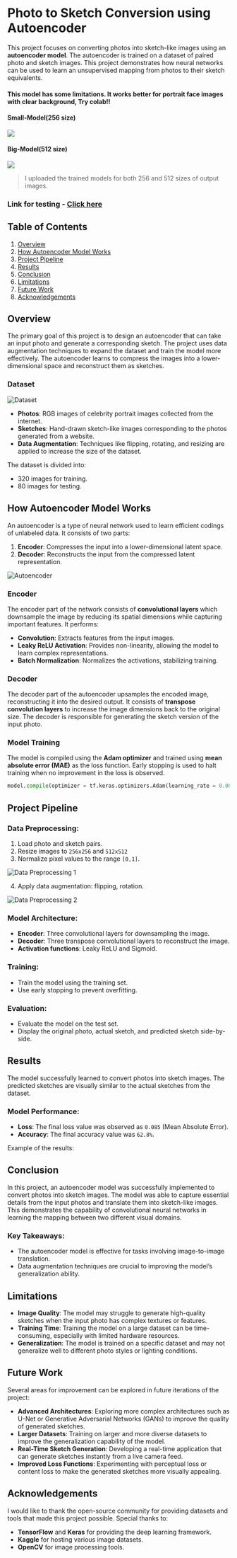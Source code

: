 # Photo to Sketch Conversion using Autoencoder 

This project focuses on converting photos into sketch-like images using an **autoencoder model**. The autoencoder is trained on a dataset of paired photo and sketch images. This project demonstrates how neural networks can be used to learn an unsupervised mapping from photos to their sketch equivalents.

#### This model has some limitations. It works better for portrait face images with clear background, Try colab!!

#### **Small-Model(256 size)**
[<img src="https://colab.research.google.com/assets/colab-badge.svg" align="center">](https://colab.research.google.com/github/suphyusinhtet/PhototoSketch/blob/main/256sizeModel.ipynb)

#### **Big-Model(512 size)**
[<img src="https://colab.research.google.com/assets/colab-badge.svg" align="center">](https://colab.research.google.com/github/suphyusinhtet/PhototoSketch/blob/main/512sizeModel.ipynb)

> I uploaded the trained models for both 256 and 512 sizes of output images.

### Link for testing - [Click here](https://phototosketch-xj3dfvjkvye49huorlqrr7.streamlit.app/)

## Table of Contents
1. [Overview](#overview)
2. [How Autoencoder Model Works](#how-autoencoder-model-works)
3. [Project Pipeline](#project-pipeline)
4. [Results](#results)
5. [Conclusion](#conclusion)
6. [Limitations](#limitations)
7. [Future Work](#future-work)
8. [Acknowledgements](#acknowledgements)

## Overview

The primary goal of this project is to design an autoencoder that can take an input photo and generate a corresponding sketch. The project uses data augmentation techniques to expand the dataset and train the model more effectively. The autoencoder learns to compress the images into a lower-dimensional space and reconstruct them as sketches. 

### Dataset
![Dataset](Dataset1.JPG)
- **Photos**: RGB images of celebrity portrait images collected from the internet.
- **Sketches**: Hand-drawn sketch-like images corresponding to the photos generated from a website.
- **Data Augmentation**: Techniques like flipping, rotating, and resizing are applied to increase the size of the dataset.

The dataset is divided into:
- 320 images for training.
- 80 images for testing.

## How Autoencoder Model Works

An autoencoder is a type of neural network used to learn efficient codings of unlabeled data. It consists of two parts:
1. **Encoder**: Compresses the input into a lower-dimensional latent space.
2. **Decoder**: Reconstructs the input from the compressed latent representation.

![Autoencoder](Autoencoder.JPG)

### Encoder
The encoder part of the network consists of **convolutional layers** which downsample the image by reducing its spatial dimensions while capturing important features. It performs:
- **Convolution**: Extracts features from the input images.
- **Leaky ReLU Activation**: Provides non-linearity, allowing the model to learn complex representations.
- **Batch Normalization**: Normalizes the activations, stabilizing training.

### Decoder
The decoder part of the autoencoder upsamples the encoded image, reconstructing it into the desired output. It consists of **transpose convolution layers** to increase the image dimensions back to the original size. The decoder is responsible for generating the sketch version of the input photo.

### Model Training
The model is compiled using the **Adam optimizer** and trained using **mean absolute error (MAE)** as the loss function. Early stopping is used to halt training when no improvement in the loss is observed.

```python
model.compile(optimizer = tf.keras.optimizers.Adam(learning_rate = 0.001), loss = 'mean_absolute_error', metrics = ['acc'])
```
## Project Pipeline

### Data Preprocessing:
1. Load photo and sketch pairs.
2. Resize images to `256x256` and `512x512`
3. Normalize pixel values to the range `[0,1]`.

![Data Preprocessing 1](Datapreprocessing1.JPG)

4. Apply data augmentation: flipping, rotation.

![Data Preprocessing 2](Datapreprocessing2.JPG)

### Model Architecture:
- **Encoder**: Three convolutional layers for downsampling the image.
- **Decoder**: Three transpose convolutional layers to reconstruct the image.
- **Activation functions**: Leaky ReLU and Sigmoid.

### Training:
- Train the model using the training set.
- Use early stopping to prevent overfitting.

### Evaluation:
- Evaluate the model on the test set.
- Display the original photo, actual sketch, and predicted sketch side-by-side.

## Results
The model successfully learned to convert photos into sketch images. The predicted sketches are visually similar to the actual sketches from the dataset.

### Model Performance:
- **Loss**: The final loss value was observed as `0.085` (Mean Absolute Error).
- **Accuracy**: The final accuracy value was `62.8%`.

Example of the results:


## Conclusion
In this project, an autoencoder model was successfully implemented to convert photos into sketch images. The model was able to capture essential details from the input photos and translate them into sketch-like images. This demonstrates the capability of convolutional neural networks in learning the mapping between two different visual domains.

### Key Takeaways:
- The autoencoder model is effective for tasks involving image-to-image translation.
- Data augmentation techniques are crucial to improving the model’s generalization ability.

## Limitations
- **Image Quality**: The model may struggle to generate high-quality sketches when the input photo has complex textures or features.
- **Training Time**: Training the model on a large dataset can be time-consuming, especially with limited hardware resources.
- **Generalization**: The model is trained on a specific dataset and may not generalize well to different photo styles or lighting conditions.

## Future Work
Several areas for improvement can be explored in future iterations of the project:
- **Advanced Architectures**: Exploring more complex architectures such as U-Net or Generative Adversarial Networks (GANs) to improve the quality of generated sketches.
- **Larger Datasets**: Training on larger and more diverse datasets to improve the generalization capability of the model.
- **Real-Time Sketch Generation**: Developing a real-time application that can generate sketches instantly from a live camera feed.
- **Improved Loss Functions**: Experimenting with perceptual loss or content loss to make the generated sketches more visually appealing.

## Acknowledgements
I would like to thank the open-source community for providing datasets and tools that made this project possible. Special thanks to:
- **TensorFlow** and **Keras** for providing the deep learning framework.
- **Kaggle** for hosting various image datasets.
- **OpenCV** for image processing tools.


